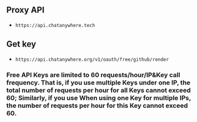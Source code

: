 ## Proxy API
- `https://api.chatanywhere.tech`

## Get key
- `https://api.chatanywhere.org/v1/oauth/free/github/render`

### Free API Keys are limited to 60 requests/hour/IP&Key call frequency. That is, if you use multiple Keys under one IP, the total number of requests per hour for all Keys cannot exceed 60; Similarly, if you use When using one Key for multiple IPs, the number of requests per hour for this Key cannot exceed 60.
